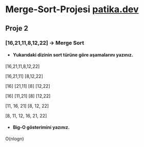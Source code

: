 # Merge-Sort-Projesi [patika.dev](https://app.patika.dev/courses/veri-yapilari-ve-algoritmalar/merge-sort-proje)
## Proje 2
### [16,21,11,8,12,22] -> Merge Sort
* #### Yukarıdaki dizinin sort türüne göre aşamalarını yazınız.

[16,21,11,8,12,22]

[16,21,11] [8,12,22]

[16] [21,11]  [8] [12,22]

[16] [11,21]  [8] [12,22]

[11, 16, 21]  [8, 12, 22]

[8, 11, 12, 16, 21, 22]

* #### Big-O gösterimini yazınız.

O(nlogn)
